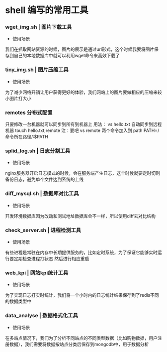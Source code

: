 # shell 编写的常用工具
### wget_img.sh | 图片下载工具
* 使用场景

 我们在抓取网站资源的时候，图片的展示是通过url形式，这个时候我要将图片保存到自己的本地数据库中就可以利用wget命令来高效下载了   
 
### tiny_img.sh | 图片压缩工具
* 使用场景   

 为了减少网络开销让用户获得更好的体验，我们网站上的图片要做相应的压缩来较小图片打大小

### remotes 分布式配置
  只要修改一台机器就可以同步到所有到机器上
  用法： vs hello.txt 自动同步到远程机器  touch hello.txt;remote
  注：要吧 vs remote  两个命令加入到 path  PATH=/命令所在路径/:$PATH
### splid_log.sh | 日志分割工具
* 使用场景

 nginx服务器开启日志模式的时候，会在服务端产生日志，这个时候就要定时切割备份日志，避免单个文件达到系统的上线

### diff_mysql.sh | 数据库对比工具
* 使用场景

 开发环境数据库因为改动和测试地址数据库会不一样，所以使用diff去对比结构  

### check_server.sh | 进程检测工具
* 使用场景

 有些进程是常驻在内存中长期提供服务的，比如定时系统，为了保证它能够实时运行要定期检查进程打状态 然后进行相应重启

### web_kpi | 网站kpi统计工具 
* 使用场景

 为了实现日志打实时统计，我们将一个小时内的日志统计结果保存到了redis不同的数据类型中

### data_analyse | 数据格式化工具
* 使用场景

 在多站点情况下，我们为了分析不同站点的不同类型数据（比如购物数据，用户注册数据），我们需要将数据按站点分类后保存到mongodb中，用于数据分析
